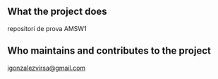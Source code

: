 ## What the project does
repositori de prova AMSW1
## Who maintains and contributes to the project
igonzalezvirsa@gmail.com
